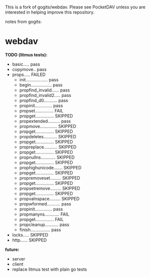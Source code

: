 
This is a fork of gogits/webdav. Please see PocketDAV unless you are interested
in helping improve this repository.

notes from gogits:

# webdav

__TODO (litmus tests):__
* basic..... pass
* copymove.. pass
* props..... FAILED
	* init.................. pass
	* begin................. pass
	* propfind_invalid...... pass
	* propfind_invalid2..... pass
	* propfind_d0........... pass
	* propinit.............. pass
	* propset............... FAIL
	* propget............... SKIPPED
	* propextended.......... pass
	* propmove.............. SKIPPED
	* propget............... SKIPPED
	* propdeletes........... SKIPPED
	* propget............... SKIPPED
	* propreplace........... SKIPPED
	* propget............... SKIPPED
	* propnullns............ SKIPPED
	* propget............... SKIPPED
	* prophighunicode....... SKIPPED
	* propget............... SKIPPED
	* propremoveset......... SKIPPED
	* propget............... SKIPPED
	* propsetremove......... SKIPPED
	* propget............... SKIPPED
	* propvalnspace......... SKIPPED
	* propwformed........... pass
	* propinit.............. pass
	* propmanyns............ FAIL
	* propget............... FAIL
	* propcleanup........... pass
	* finish................ pass
* locks..... SKIPPED
* http...... SKIPPED

__future:__
* server
* client
* replace litmus test with plain go tests
